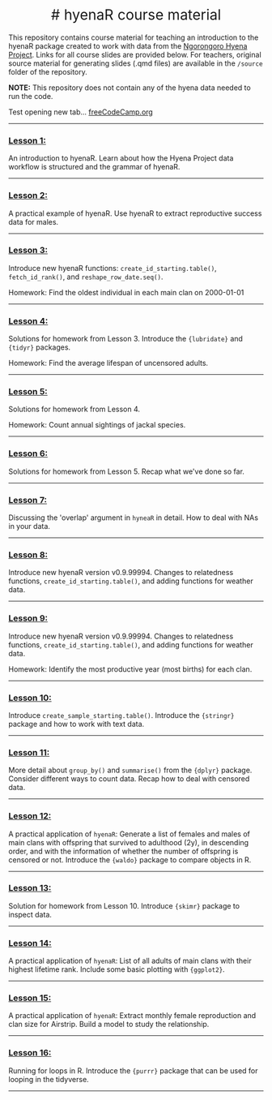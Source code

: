 <h1 style="font-weight:normal" align="center">
  &nbsp;# hyenaR course material&nbsp;
</h1>

This repository contains course material for teaching an introduction to the hyenaR package created to work with data from the [Ngorongoro Hyena Project](https://hyena-project.com/). Links for all course slides are provided below. For teachers, original source material for generating slides (.qmd files) are available in the `/source` folder of the repository.

**NOTE:** This repository does not contain any of the hyena data needed to run the code.

<!--
WE COULD LINK TO hyenaR or hyena project website/twitter
<div align="center">

&nbsp;&nbsp;&nbsp;:link: [Website][Website]&nbsp;&nbsp;&nbsp;|&nbsp;&nbsp;&nbsp;:speech_balloon: [Twitter][Twitter]&nbsp;&nbsp;&nbsp;|&nbsp;&nbsp;&nbsp;:necktie: [LinkedIn][LinkedIn]

</div>

Quick Link

[Twitter]:https://twitter.com/ldbailey255/
[LinkedIn]:https://www.linkedin.com/in/liam-bailey-446823118/
[Website]:https://liamdbailey.com/
-->

<p>Test opening new tab... <a href="https://www.freecodecamp.org/learn" target="_blank">freeCodeCamp.org</a></p>

***

### [Lesson 1:](https://hyenaproject.github.io/hyenaR_course/hyenaR_teaching_1.html)

An introduction to hyenaR. Learn about how the Hyena Project data workflow is structured and the grammar of hyenaR.

***

### [Lesson 2:](https://hyenaproject.github.io/hyenaR_course/hyenaR_teaching_2.html)

A practical example of hyenaR. Use hyenaR to extract reproductive success data for males.

***

### [Lesson 3:](https://hyenaproject.github.io/hyenaR_course/hyenaR_teaching_3.html)

Introduce new hyenaR functions: `create_id_starting.table()`, `fetch_id_rank()`, and `reshape_row_date.seq()`.

Homework: Find the oldest individual in each main clan on 2000-01-01

***

### [Lesson 4:](https://hyenaproject.github.io/hyenaR_course/hyenaR_teaching_4.html)

Solutions for homework from Lesson 3. Introduce the `{lubridate}` and `{tidyr}` packages.

Homework: Find the average lifespan of uncensored adults.

***

### [Lesson 5:](https://hyenaproject.github.io/hyenaR_course/hyenaR_teaching_5.html)

Solutions for homework from Lesson 4.

Homework: Count annual sightings of jackal species.

***

### [Lesson 6:](https://hyenaproject.github.io/hyenaR_course/hyenaR_teaching_6.html)

Solutions for homework from Lesson 5. Recap what we've done so far.

***

### [Lesson 7:](https://hyenaproject.github.io/hyenaR_course/hyenaR_teaching_7.html)

Discussing the 'overlap' argument in `hyneaR` in detail. How to deal with NAs in your data.

***

### [Lesson 8:](https://hyenaproject.github.io/hyenaR_course/hyenaR_teaching_8.html)

Introduce new hyenaR version v0.9.99994. Changes to relatedness functions, `create_id_starting.table()`, and adding functions for weather data.

***

### [Lesson 9:](https://hyenaproject.github.io/hyenaR_course/hyenaR_teaching_9.html)

Introduce new hyenaR version v0.9.99994. Changes to relatedness functions, `create_id_starting.table()`, and adding functions for weather data.

Homework: Identify the most productive year (most births) for each clan.

***

### [Lesson 10:](https://hyenaproject.github.io/hyenaR_course/hyenaR_teaching_10.html)

Introduce `create_sample_starting.table()`. Introduce the `{stringr}` package and how to work with text data.

***

### [Lesson 11:](https://hyenaproject.github.io/hyenaR_course/hyenaR_teaching_11.html)

More detail about `group_by()` and `summarise()` from the `{dplyr}` package. Consider different ways to count data. Recap how to deal with censored data.

***

### [Lesson 12:](https://hyenaproject.github.io/hyenaR_course/hyenaR_teaching_12.html)

A practical application of `hyenaR`: Generate a list of females and males of main clans with offspring that survived to adulthood (2y), in descending order, and with the information of whether the number of offspring is censored or not. Introduce the `{waldo}` package to compare objects in R.

***

### [Lesson 13:](https://hyenaproject.github.io/hyenaR_course/hyenaR_teaching_13.html)

Solution for homework from Lesson 10. Introduce `{skimr}` package to inspect data.

***

### [Lesson 14:](https://hyenaproject.github.io/hyenaR_course/hyenaR_teaching_14.html)

A practical application of `hyenaR`: List of all adults of main clans with their highest lifetime rank. Include some basic plotting with `{ggplot2}`.

***

### [Lesson 15:](https://hyenaproject.github.io/hyenaR_course/hyenaR_teaching_15.html)

A practical application of `hyenaR`: Extract monthly female reproduction and clan size for Airstrip. Build a model to study the relationship.

***

### [Lesson 16:](https://hyenaproject.github.io/hyenaR_course/hyenaR_teaching_16.html)

Running for loops in R. Introduce the `{purrr}` package that can be used for looping in the tidyverse.

***
<!-- 
#### Attribution-NonCommercial-ShareAlike 4.0 International (CC BY-NC-SA 4.0)
<div style="width:300px; height:200px">
<img src=https://camo.githubusercontent.com/00f7814990f36f84c5ea74cba887385d8a2f36be/68747470733a2f2f646f63732e636c6f7564706f7373652e636f6d2f696d616765732f63632d62792d6e632d73612e706e67 alt="" height="42">
</div>
--!>